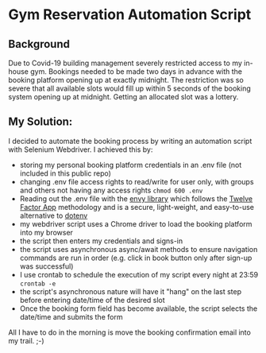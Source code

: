 # Gym Reservation Automation Script

## Background
Due to Covid-19 building management severely restricted access to my in-house gym. Bookings needed to be made two days in advance with the booking platform opening up at exactly midnight. The restriction was so severe that all available slots would fill up within 5 seconds of the booking system opening up at midnight. Getting an allocated slot was a lottery.

## My Solution:
I decided to automate the booking process by writing an automation script with Selenium Webdriver. I achieved this by:
+ storing my personal booking platform credentials in an .env file (not included in this public repo)
+ changing .env file access rights to read/write for user only, with groups and others not having any access rights `chmod 600 .env`
+ Reading out the .env file with the [envy library](https://www.npmjs.com/package/envy) which follows the [Twelve Factor App](https://12factor.net/) methodology and is a secure, light-weight, and easy-to-use alternative to [dotenv](https://www.npmjs.com/package/dotenv)
+ my webdriver script uses a Chrome driver to load the booking platform into my browser
+ the script then enters my credentials and signs-in
+ the script uses asynchronous async/await methods to ensure navigation commands are run in order (e.g. click in book button only after sign-up was successful)
+ I use crontab to schedule the execution of my script every night at 23:59 `crontab -e`
+ the script's asynchronous nature will have it "hang" on the last step before entering date/time of the desired slot
+ Once the booking form field has become available, the script selects the date/time and submits the form

All I have to do in the morning is move the booking confirmation email into my trail. ;-)
